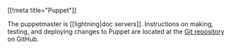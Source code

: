 [[!meta title="Puppet"]]


The puppetmaster is [[lightning|doc servers]]. Instructions on making, testing, and deploying changes to Puppet are located at the [Git repository](https://github.com/ocf/puppet) on GitHub.

